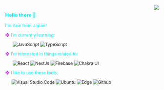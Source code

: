 <a href="https://github.com/anuraghazra/github-readme-stats">
  <img align="right" src="https://github-readme-stats.vercel.app/api/top-langs/?username=zoniha&title_color=00F1F9&text_color=00F1F9&bg_color=23232333&border_color=CC32F4&langs_count=7&hide=css,html,jupyter%20notebook,less,dockerfile,shell,scss&layout=compact" />
</a>

<h3 style="color: #00F1F9;">Hello there 👋</h3>

<p style="color: #00F1F9;">I'm Zaw from Japan!</p>

<p style="color: #00F1F9;"><span style="color: #CC32F4;">❖</span> I’m currently learning:</p>

&ensp;&ensp;&ensp; ![JavaScript](https://img.shields.io/badge/-JavaScript-F7DF1E?style=flat&logo=JavaScript&logoColor=000) ![TypeScript](https://img.shields.io/badge/-TypeScript-3178C6?style=flat&logo=TypeScript&logoColor=FFF)

<p style="color: #00F1F9;"><span style="color: #CC32F4;">❖</span> I’m interested in things related to:</p>

&ensp;&ensp;&ensp; ![React](https://img.shields.io/badge/-React-61DAFB?style=flat&logo=React&logoColor=FFF) ![NextJs](https://img.shields.io/badge/-Next.js-000000?style=flat&logo=Next.js) ![Firebase](https://img.shields.io/badge/-Firebase-FFCA28?style=flat&logo=Firebase&color=fff) ![Chakra UI](https://img.shields.io/badge/-Chakra%20UI-319795?style=flat&logo=Chakra%20UI&logoColor=fff)

<p style="color: #00F1F9;"><span style="color: #CC32F4;">❖</span> I like to use these tools:</p>

&ensp;&ensp;&ensp;![Visual Studio Code](https://img.shields.io/badge/-Visual%20Studio%20Code-007ACC?style=flat&logo=Visual%20Studio%20Code&logoColor=fff) ![Ubuntu](https://img.shields.io/badge/-Ubuntu-E95420?style=flat&logo=Ubuntu&logoColor=fff) ![Edge](https://img.shields.io/badge/-Microsoft%20Edge-0078D7?style=flat&logo=Microsoft%20Edge) ![Github](https://img.shields.io/badge/-Github-181717?style=flat&logo=Github&logoColor=fff)
